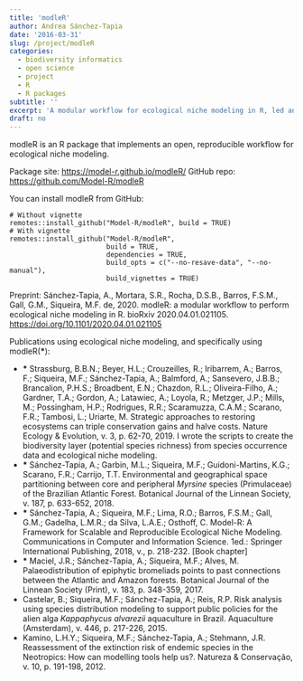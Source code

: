 ```yaml
---
title: 'modleR'
author: Andrea Sánchez-Tapia
date: '2016-03-31'
slug: /project/modleR
categories:
  - biodiversity informatics
  - open science
  - project
  - R
  - R packages
subtitle: ''
excerpt: 'A modular workflow for ecological niche modeling in R, led and maintained by me'
draft: no
---
```


modleR is an R package that implements an open, reproducible workflow for ecological niche modeling. 

Package site: https://model-r.github.io/modleR/
GitHub repo: https://github.com/Model-R/modleR

You can install modleR from GitHub: 

```
# Without vignette
remotes::install_github("Model-R/modleR", build = TRUE)
# With vignette
remotes::install_github("Model-R/modleR",
                        build = TRUE,
                        dependencies = TRUE,
                        build_opts = c("--no-resave-data", "--no-manual"),
                        build_vignettes = TRUE)
````

Preprint: Sánchez-Tapia, A., Mortara, S.R., Rocha, D.S.B., Barros, F.S.M., Gall, G.M., Siqueira, M.F. de, 2020. modleR: a modular workflow to perform ecological niche modeling in R. bioRxiv 2020.04.01.021105. https://doi.org/10.1101/2020.04.01.021105

Publications using ecological niche modeling, and specifically using modleR(__*__):

+ __*__ Strassburg, B.B.N.; Beyer, H.L.; Crouzeilles, R.; Iribarrem, A.; Barros, F.; Siqueira, M.F.; Sánchez-Tapia, A.; Balmford, A.; Sansevero, J.B.B.; Brancalion, P.H.S.; Broadbent, E.N.; Chazdon, R.L.; Oliveira-Filho, A.; Gardner, T.A.; Gordon, A.; Latawiec, A.; Loyola, R.; Metzger, J.P.; Mills, M.; Possingham, H.P.; Rodrigues, R.R.; Scaramuzza, C.A.M.; Scarano, F.R.; Tambosi, L.; Uriarte, M. Strategic approaches to restoring ecosystems can triple conservation gains and halve costs. Nature Ecology & Evolution, v. 3, p. 62-70, 2019. I wrote the scripts to create the biodiversity layer (potential species richness) from species occurrence data and ecological niche modeling.
+ __*__ Sánchez-Tapia, A.; Garbin, M.L.; Siqueira, M.F.; Guidoni-Martins, K.G.; Scarano, F.R.; Carrijo, T.T. Environmental and geographical space partitioning between core and peripheral _Myrsine_ species (Primulaceae) of the Brazilian Atlantic Forest. Botanical Journal of the Linnean Society, v. 187, p. 633-652, 2018.
+ __*__ Sánchez-Tapia, A.; Siqueira, M.F.; Lima, R.O.; Barros, F.S.M.; Gall, G.M.; Gadelha, L.M.R.; da Silva, L.A.E.; Osthoff, C. Model-R: A Framework for Scalable and Reproducible Ecological Niche Modeling. Communications in Computer and Information Science. 1ed.: Springer International Publishing, 2018, v., p. 218-232. [Book chapter]
+ __*__ Maciel, J.R.; Sánchez-Tapia, A.; Siqueira, M.F.; Alves, M. Palaeodistribution of epiphytic bromeliads points to past connections between the Atlantic and Amazon forests. Botanical Journal of the Linnean Society (Print), v. 183, p. 348-359, 2017.
+ Castelar, B.; Siqueira, M.F.; Sánchez-Tapia, A.; Reis, R.P. Risk analysis using species distribution modeling to support public policies for the alien alga _Kappaphycus alvarezii_ aquaculture in Brazil. Aquaculture (Amsterdam), v. 446, p. 217-226, 2015.
+ Kamino, L.H.Y.; Siqueira, M.F.; Sánchez-Tapia, A.; Stehmann, J.R. Reassessment of the extinction risk of endemic species in the Neotropics: How can modelling tools help us?. Natureza & Conservação, v. 10, p. 191-198, 2012.
